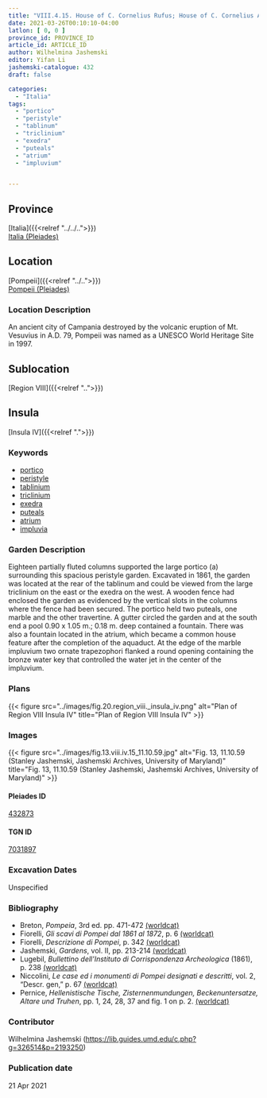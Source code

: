 ```yaml
---
title: "VIII.4.15. House of C. Cornelius Rufus; House of C. Cornelius Adiutor"
date: 2021-03-26T00:10:10-04:00
latlon: [ 0, 0 ]
province_id: PROVINCE_ID
article_id: ARTICLE_ID
author: Wilhelmina Jashemski
editor: Yifan Li
jashemski-catalogue: 432
draft: false

categories:
  - "Italia"
tags:
  - "portico"
  - "peristyle"
  - "tablinum"
  - "triclinium"
  - "exedra"
  - "puteals"
  - "atrium"
  - "impluvium"


---
```


## Province
[Italia]({{<relref "../../..">}}) \
[Italia (Pleiades)](https://pleiades.stoa.org/places/1052)

## Location
[Pompeii]({{<relref "../..">}}) \
[Pompeii (Pleiades)](https://pleiades.stoa.org/places/433032)

### Location Description
An ancient city of Campania destroyed by the volcanic eruption of Mt. Vesuvius in A.D. 79, Pompeii was named as a UNESCO World Heritage Site in 1997.

## Sublocation
[Region VIII]({{<relref "..">}})

## Insula
[Insula IV]({{<relref ".">}})

### Keywords
 - [portico](http://vocab.getty.edu/page/aat/300004145)
 - [peristyle](http://vocab.getty.edu/page/aat/300080971)
 - [tablinium](http://vocab.getty.edu/page/aat/300004180)
 - [triclinium](http://vocab.getty.edu/page/aat/300004359)
 - [exedra](http://vocab.getty.edu/page/aat/300004014)
 - [puteals](http://vocab.getty.edu/page/aat/300443458)
 - [atrium](http://vocab.getty.edu/page/aat/300004097)
 - [impluvia](http://vocab.getty.edu/page/aat/300129867)

### Garden Description
Eighteen partially fluted columns supported the large portico (a) surrounding this spacious peristyle garden. Excavated in 1861, the garden was located at the rear of the tablinum and could be viewed from the large triclinium on the east or the exedra on the west. A wooden fence had enclosed the garden as evidenced by the vertical slots in the columns where the fence had been secured. The portico held two puteals, one marble and the other travertine. A gutter circled the garden and at the south end a pool 0.90 x 1.05 m.; 0.18 m. deep contained a fountain.  There was also a fountain located in the atrium, which became a common house feature after the completion of the aquaduct. At the edge of the marble impluvium two ornate trapezophori flanked a round opening containing the bronze water key that controlled the water jet in the center of the impluvium.

### Plans
{{< figure src="../images/fig.20.region_viii._insula_iv.png" alt="Plan of Region VIII Insula IV" title="Plan of Region VIII Insula IV" >}}

### Images
{{< figure src="../images/fig.13.viii.iv.15_11.10.59.jpg" alt="Fig. 13, 11.10.59 (Stanley Jashemski, Jashemski Archives, University of Maryland)" title="Fig. 13, 11.10.59 (Stanley Jashemski, Jashemski Archives, University of Maryland)" >}}

#### Pleiades ID
[432873](https://pleiades.stoa.org/places/538911200)

#### TGN ID
[7031897](http://vocab.getty.edu/page/tgn/2053030)

###  Excavation Dates
Unspecified

### Bibliography
* Breton, *Pompeia*, 3rd ed. pp. 471-472 [(worldcat)](http://www.worldcat.org/oclc/894211341)
* Fiorelli, *Gli scavi di Pompei dal 1861 al 1872*, p. 6 [(worldcat)](http://www.worldcat.org/oclc/65043382)
* Fiorelli, *Descrizione di Pompei*, p. 342 [(worldcat)](http://www.worldcat.org/oclc/252039996)
* Jashemski, *Gardens*, vol. II, pp. 213-214 [(worldcat)](http://www.worldcat.org/oclc/1113367431)
* Lugebil, *Bullettino dell'Instituto di Corrispondenza Archeologica* (1861), p. 238 [(worldcat)](http://www.worldcat.org/oclc/823239162)
* Niccolini, *Le case ed i monumenti di Pompei designati e descritti*, vol. 2, “Descr. gen,” p. 67 [(worldcat)](http://www.worldcat.org/oclc/906755593)
* Pernice, *Hellenistische Tische, Zisternenmundungen, Beckenuntersatze, Altare und Truhen*, pp. 1, 24, 28, 37 and fig. 1 on p. 2. [(worldcat)](http://www.worldcat.org/oclc/680390526)

### Contributor
Wilhelmina Jashemski (https://lib.guides.umd.edu/c.php?g=326514&p=2193250)

### Publication date

21 Apr 2021
